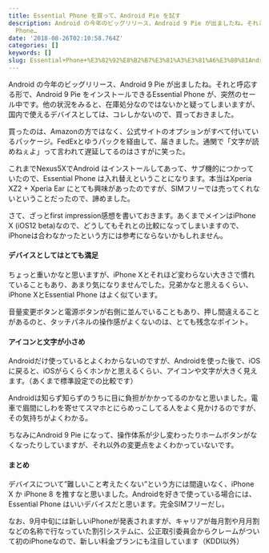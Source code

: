 ```yaml
---
title: Essential Phone を買って、Android Pie を試す
description: Android の今年のビッグリリース、Android 9 Pie が出ましたね。それと呼応する形で、Android 9 Pie をインストールできるEssential
  Phone…
date: '2018-08-26T02:10:58.764Z'
categories: []
keywords: []
slug: Essential+Phone+%E3%82%92%E8%B2%B7%E3%81%A3%E3%81%A6%E3%80%81Android+Pie+%E3%82%92%E8%A9%A6%E3%81%99
---
```

Android の今年のビッグリリース、Android 9 Pie が出ましたね。それと呼応する形で、Android 9 Pie をインストールできるEssential Phone が、突然のセール中です。他の状況をみると、在庫処分なのではないかと疑ってしまいますが、国内で使えるデバイスとしては、コレしかないので、買っておきました。

買ったのは、Amazonの方ではなく、公式サイトのオプションがすべて付いているパッケージ。FedExとゆうパックを経由して、届きました。通関で「文字が読めねぇよ」って言われて遅延してるのはさすがに笑った。

これまでNexus5XでAndroid はインストールしてあって、サブ機的につかっていたので、Essential Phone は入れ替えということになります。本当はXperia XZ2 + Xperia Ear にとても興味があったのですが、SIMフリーでは売ってくれないということだったので、諦めました。

さて、ざっとfirst impression感想を書いておきます。あくまでメインはiPhone X (iOS12 beta)なので、どうしてもそれとの比較になってしまいますので、iPhoneは合わなかったという方には参考にならないかもしれません。

#### デバイスとしてはとても満足

ちょっと重いかなと思いますが、iPhone Xとそれほど変わらない大きさで慣れていることもあり、あまり気になりませんでした。兄弟かなと思えるくらい、iPhone XとEssential Phone はよく似ています。

音量変更ボタンと電源ボタンが右側に並んでいることもあり、押し間違えることがあるのと、タッチパネルの操作感がよくないのは、とても残念なポイント。

#### アイコンと文字が小さめ

Androidだけ使っているとよくわからないのですが、Androidを使った後で、iOSに戻ると、iOSがらくらくホンかと思えるくらい、アイコンや文字が大きく見えます。（あくまで標準設定での比較です）

Androidは知らず知らずのうちに目に負担がかかってるのかなと思いました。電車で眉間にしわを寄せてスマホとにらめっこしてる人をよく見かけるのですが、その気持ちがよくわかる。

ちなみにAndroid 9 Pie になって、操作体系が少し変わったりホームボタンがなくなったりしていますが、それ以外の変更点をよくわかっていないです。

#### まとめ

デバイスについて”難しいこと考えたくない”という方には間違いなく、iPhone X か iPhone 8 を推すなと思いました。Androidを好きで使っている場合には、Essential Phone はいいデバイスだと思います。完全SIMフリーだし。

なお、9月中旬には新しいiPhoneが発表されますが、キャリアが毎月割や月月割などの名称で行なっていた割引システムに、公正取引委員会からクレームがついて初のiPhoneなので、新しい料金プランにも注目しています（KDDI以外）